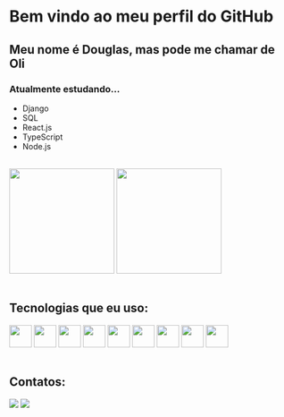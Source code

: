 # Bem vindo ao meu perfil do GitHub
## Meu nome é Douglas, mas pode me chamar de Oli

### Atualmente estudando...
- Django
- SQL
- React.js
- TypeScript
- Node.js

<div><br>
<img height="188em" src="https://github-readme-stats.vercel.app/api?username=OLi-byte&show_icons=true&theme=great-gatsby&include_all_commits=true"/>
<img height="188em" src="https://github-readme-stats.vercel.app/api/top-langs/?username=OLi-byte&layout=compact&langs_count=7&theme=great-gatsby"/>
</div>
<br>

## Tecnologias que eu uso:
<div style="display: inline_block">
<img src="https://cdn.jsdelivr.net/gh/devicons/devicon/icons/react/react-original.svg" height="40" width="40">
<img src="https://cdn.jsdelivr.net/gh/devicons/devicon/icons/nodejs/nodejs-original.svg" height="40" width="40"/>
<img src="https://cdn.jsdelivr.net/gh/devicons/devicon/icons/html5/html5-original.svg" height="40 width="40"/>
<img src="https://cdn.jsdelivr.net/gh/devicons/devicon/icons/css3/css3-original.svg" height="40" width="40"/>
<img src="https://cdn.jsdelivr.net/gh/devicons/devicon/icons/javascript/javascript-original.svg" height="40" width="40"/>
<img src="https://cdn.jsdelivr.net/gh/devicons/devicon/icons/typescript/typescript-original.svg" height="40" width="40"/>
<img src="https://cdn.jsdelivr.net/gh/devicons/devicon/icons/python/python-original.svg" height="40" width="40"/>
<img src="https://cdn.jsdelivr.net/gh/devicons/devicon/icons/csharp/csharp-original.svg" height="40" width="40"/>
<img src="https://cdn.jsdelivr.net/gh/devicons/devicon/icons/git/git-original.svg" height="40" width="40"/>
</div>
<br>

## Contatos:
<div>
<a href="https://www.linkedin.com/in/douglas-oliveira-41bb65238/" target="_blank"><img src="https://img.shields.io/badge/-LinkedIn-%230077B5?style=for-the-badge&logo=linkedin&logoColor=white" target="_blank"></a>  
<a href="https://www.instagram.com/olibyte.png/" target="_blank"><img src="https://img.shields.io/badge/-Instagram-%23E4405F?style=for-the-badge&logo=instagram&logoColor=white" target="_blank"></a>
</div>


